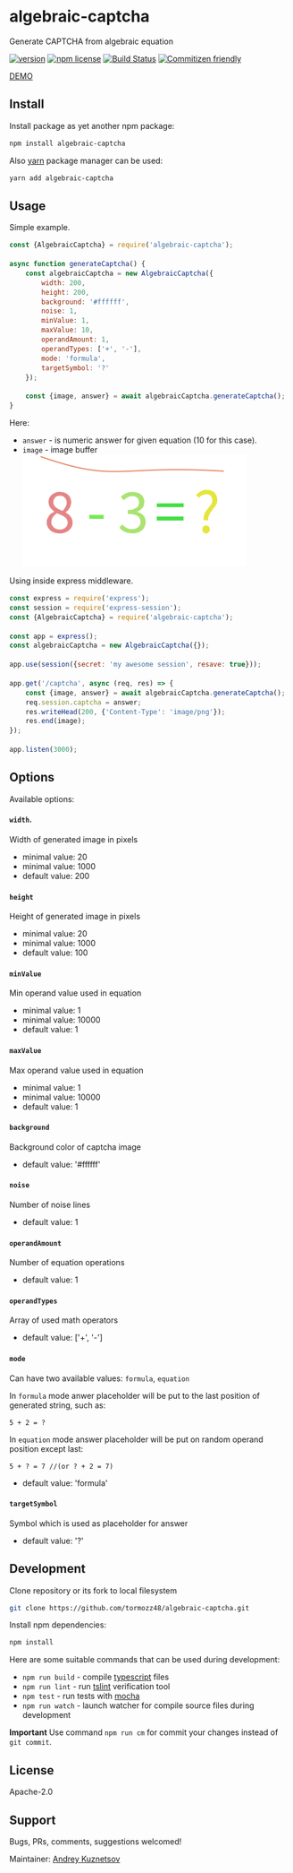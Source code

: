 # algebraic-captcha

Generate CAPTCHA from algebraic equation

[![version](https://img.shields.io/npm/v/algebraic-captcha.svg)](https://www.npmjs.org/package/algebraic-captcha)
[![npm license](https://img.shields.io/npm/l/algebraic-captcha.svg)](https://www.npmjs.com/package/algebraic-captcha)
[![Build Status](https://travis-ci.org/tormozz48/algebraic-captcha.svg?branch=master)](https://travis-ci.org/tormozz48/algebraic-captcha)
[![Commitizen friendly](https://img.shields.io/badge/commitizen-friendly-brightgreen.svg)](http://commitizen.github.io/cz-cli/)

[DEMO](https://tormozz48.github.io/algebraic-captcha)

## Install

Install package as yet another npm package:

```bash
npm install algebraic-captcha
```

Also [yarn](https://yarnpkg.com/en/) package manager can be used:

```bash
yarn add algebraic-captcha
```

## Usage

Simple example.

```js
const {AlgebraicCaptcha} = require('algebraic-captcha');

async function generateCaptcha() {
    const algebraicCaptcha = new AlgebraicCaptcha({
        width: 200,
        height: 200,
        background: '#ffffff',
        noise: 1,
        minValue: 1,
        maxValue: 10,
        operandAmount: 1,
        operandTypes: ['+', '-'],
        mode: 'formula',
        targetSymbol: '?'
    });

    const {image, answer} = await algebraicCaptcha.generateCaptcha();
}
```

Here:

-   `answer` - is numeric answer for given equation (10 for this case).
-   `image` - image buffer
    ![image](./docs/default.svg)

Using inside express middleware.

```js
const express = require('express');
const session = require('express-session');
const {AlgebraicCaptcha} = require('algebraic-captcha');

const app = express();
const algebraicCaptcha = new AlgebraicCaptcha({});

app.use(session({secret: 'my awesome session', resave: true}));

app.get('/captcha', async (req, res) => {
    const {image, answer} = await algebraicCaptcha.generateCaptcha();
    req.session.captcha = answer;
    res.writeHead(200, {'Content-Type': 'image/png'});
    res.end(image);
});

app.listen(3000);
```

## Options

Available options:

#### `width`.

Width of generated image in pixels

-   minimal value: 20
-   minimal value: 1000
-   default value: 200

#### `height`

Height of generated image in pixels

-   minimal value: 20
-   minimal value: 1000
-   default value: 100

#### `minValue`

Min operand value used in equation

-   minimal value: 1
-   minimal value: 10000
-   default value: 1

#### `maxValue`

Max operand value used in equation

-   minimal value: 1
-   minimal value: 10000
-   default value: 1

#### `background`

Background color of captcha image

-   default value: '#ffffff'

#### `noise`

Number of noise lines

-   default value: 1

#### `operandAmount`

Number of equation operations

-   default value: 1

#### `operandTypes`

Array of used math operators

-   default value: ['+', '-']

#### `mode`

Can have two available values: `formula`, `equation`

In `formula` mode anwer placeholder will be put to the last position of generated string, such as:

```
5 + 2 = ?
```

In `equation` mode answer placeholder will be put on random operand position except last:

```
5 + ? = 7 //(or ? + 2 = 7)
```

-   default value: 'formula'

#### `targetSymbol`

Symbol which is used as placeholder for answer

-   default value: '?'

## Development

Clone repository or its fork to local filesystem

```bash
git clone https://github.com/tormozz48/algebraic-captcha.git
```

Install npm dependencies:

```bash
npm install
```

Here are some suitable commands that can be used during development:

-   `npm run build` - compile [typescript](https://www.typescriptlang.org/index.html) files
-   `npm run lint` - run [tslint](https://palantir.github.io/tslint/) verification tool
-   `npm test` - run tests with [mocha](https://mochajs.org)
-   `npm run watch` - launch watcher for compile source files during development

**Important** Use command `npm run cm` for commit your changes instead of `git commit`.

## License

Apache-2.0

## Support

Bugs, PRs, comments, suggestions welcomed!

Maintainer: [Andrey Kuznetsov](andrey.kuznetsov48@yandex.ru)
